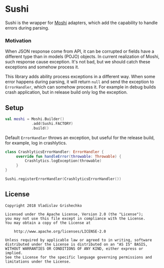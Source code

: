 # Sushi

Sushi is the wrapper for [Moshi](https://github.com/square/moshi) adapters, which add the capability to handle errors during parsing.

### Motivation

When JSON response come from API, it can be corrupted or fields have a different type than in models (POJO) objects. In current realization of Moshi, such response cause exception. It's not bad, but we should catch these exceptions and somehow process it.

This library adds ability process exceptions in a different way. When some error happens during parsing, it will return `null` and send the exception to `ErrorHandler`, which can somehow process it. For example in debug builds crash application, but in release build only log the exception.

## Setup 

```kotlin
val moshi = Moshi.Builder()
            .add(Sushi.FACTORY)
            .build()
```

Default `ErrorHandler` throws an exception, but useful for the release build, for example, log in crashlytics.

```kotlin
class CrashlyticsErrorHandler: ErrorHandler {
     override fun handleError(throwable: Throwable) {
         Crashlytics.logException(throwable)
     }
}

Sushi.registerErrorHandler(CrashlyticsErrorHandler())
```
## License
```
Copyright 2018 Vladislav Grishechko

Licensed under the Apache License, Version 2.0 (the "License");
you may not use this file except in compliance with the License.
You may obtain a copy of the License at

    http://www.apache.org/licenses/LICENSE-2.0

Unless required by applicable law or agreed to in writing, software
distributed under the License is distributed on an "AS IS" BASIS,
WITHOUT WARRANTIES OR CONDITIONS OF ANY KIND, either express or implied.
See the License for the specific language governing permissions and
limitations under the License.
```
